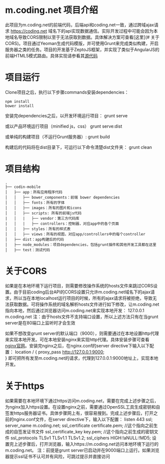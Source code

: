 # m.coding.net 项目介绍
此项目为m.coding.net的前端代码，后端api和coding.net一致，通过跨域ajax请求 https://coding.net 域名下的api实现数据通信。实际开发过程中可能会因为本地域名导致CORS限制以至于无法获取到数据。具体解决方案可查看[这里](# 关于CORS)。项目通过Yeoman生成代码模版，并可使用Grunt来完成类似构建，开启服务器之类的任务。项目的开发基于ZeptoJS框架，并实现了类似于AngularJS的前端HTML5模式路由。具体实现请参看其[源代码](app/scripts/router.coffee)

# 项目运行
Clone项目之后，执行以下步骤commands安装dependencies：

    npm install
    bower install
    
安装完dependencies之后，以开发环境运行项目：
    grunt serve

或以产品环境运行项目（minified js，css）
    grunt serve:dist
    
或单纯的构建项目（不运行Grunt服务器）:
    grunt build

构建后的代码将在dist目录下，可运行以下命令清楚dist文件夹：
    grunt clean
    
# 项目结构   
    .
    ├── codin-mobile
    │   ├── app：所有应用程序代码
    │   │   ├── bower_components：前端 bower dependencies
    │   │   ├── fonts：所有的字体
    │   │   ├── images：所有的图片和icons
    │   │   ├── scripts: 所有的前端js代码  
    |   │   |   ├── vendor：第三方代码库
    |   │   |   ├── controllers：控制器，对应app中的各个页面
    │   │   ├── styles：所有的样式表
    │   │   ├── views：所有的视图，对应app/controllers中的每个controller
    │   ├── dist：app构建后的代码
    │   ├── node_modules：项目dependencies，包括grunt插件和其他开发工具都在这里
    │   ├── test：测试代码

# 关于CORS
如果是在本地环境下运行项目，则需要修改操作系统的hosts文件来跳过CORS设置。由于目前coding后台API的CORS设置只允许m.coding.net域名下的ajax请求，所以当在本地localhost运行项目的时候，所有的ajax请求将被拒绝，导致无法获取数据。可将操作系统的域名解析hosts文件进行如下修改，让m.coding.net指向本地，然后通过浏览器访问m.coding.net来实现本地开发：
    127.0.0.1       m.coding.net
注：由于hosts文件不支持端口设置，所以上述方法只有在当grunt server是在80端口上监听时才会生效

如果不想改变grunt server的默认端口（9000），则需要通过在本地设置http代理来实现本地开发。可在本地安装nginx来实现http代理。具体安装步骤可查看[nginx官网](http://wiki.nginx.org/Install)。安装完nginx之后，在nginx.conf的server directive下输入以下配置：
    location / {
        proxy_pass http://127.0.0.1:9000;        
    }
即可把所有发至m.coding.net的请求，代理到127.0.0.1:9000地址上，实现本地开发。

# 关于https
如果需要在本地环境下通过https访问m.coding.net，需要在完成上述步骤之后，为nginx加入https设置。在设置nginx之前，需要通过OpenSSL工具生成密钥和自签发https服务器证书。具体步骤网上有，很容易搜到。完成上述步骤后，打开之前的nginx.conf文件，在server directive下，输入以下配置：
    listen              443 ssl;
    server_name         m.coding.net;
    ssl_certificate     certificate.pem; //这个指向之前生成的自签发证书文件
    ssl_certificate_key key.pem; //这个指向之前生成的密钥文件
    ssl_protocols       TLSv1 TLSv1.1 TLSv1.2;
    ssl_ciphers         HIGH:!aNULL:!MD5;
设置完上述步骤后，打开浏览器，输入https://m.coding.net访问本地环境下运行的m.coding.net。
注：前提是grunt server已启动并在9000端口上运行。如果浏览器提示ssl证书不认可并有风险，可跳过提示并直接访问

